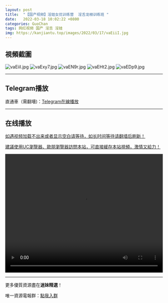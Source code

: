 ```yaml
---
layout: post
title:  "【国产视频】淫娃女优训练营  淫舌龙根训练班 "
date:   2022-03-18 10:02:22 +0800
categories: GuoChan
tags: 网红视频 国产 淫舌 淫娃
img: https://kanjiantu.top/images/2022/03/17/vaEiiI.jpg
---
```



## 視頻截圖

![vaEiiI.jpg](https://kanjiantu.top/images/2022/03/17/vaEiiI.jpg)
![vaExy7.jpg](https://kanjiantu.top/images/2022/03/17/vaExy7.jpg)
![vaEN9r.jpg](https://kanjiantu.top/images/2022/03/17/vaEN9r.jpg)
![vaEHt2.jpg](https://kanjiantu.top/images/2022/03/17/vaEHt2.jpg)
![vaEDp9.jpg](https://kanjiantu.top/images/2022/03/17/vaEDp9.jpg)

* * *
## Telegram播放

直通車（需翻墻)：[Telegram在線播放](https://t.me/mimeijingxuan/184)

* * *
## 在线播放
<u>如遇视频加载不出来或者显示空白请等待，如长时间等待请翻墙后刷新！</u>

<u>建議使用UC瀏覽器、歐朋瀏覽器訪問本站，可直接緩存本站視頻，激情又給力！</u>
<center><video src="https://cdn.publer.io/uploads/videos/6246cf5edb2797343b24979c/6661e21ca42a7abb788621d2134bb3e9.mp4" width="100%" height="380px" controls="controls"></video></center>

* * *
更多優質資源盡在**迷妹精選**！

唯一資源電報群：[點我入群](https://t.me/mimeijingxuan)


